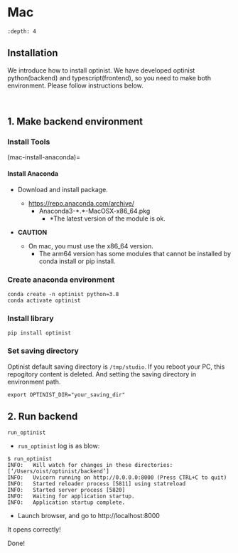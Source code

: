 Mac
=================

```{contents}
:depth: 4
```

## Installation

We introduce how to install optinist.
We have developed optinist python(backend) and typescript(frontend), so you need to make both environment.
Please follow instructions below.

<br />

## 1. Make backend environment

### Install Tools

(mac-install-anaconda)=

#### Install Anaconda

- Download and install package.
  - https://repo.anaconda.com/archive/
    - Anaconda3-\*.\*-MacOSX-x86_64.pkg
      - *The latest version of the module is ok.

- **CAUTION**
  - On mac, you must use the x86_64 version.
    - The arm64 version has some modules that cannot be installed by conda install or pip install.

### Create anaconda environment

```
conda create -n optinist python=3.8
conda activate optinist
```

<!-- ```
conda config --set channel_priority strict
``` -->

### Install library

```
pip install optinist
```

### Set saving directory

Optinist default saving directory is `/tmp/studio`. If you reboot your PC, this repogitory content is deleted. And setting the saving directory in environment path.
```
export OPTINIST_DIR="your_saving_dir"
```

<!--
## 2. Create virtualenv

Under maintenance...
-->
<!--
In snakemake used by optinist, a virtual environment is created and executed for each function.
The procedure for first creating a virtual environment for processing suite2p, caiman, pca, etc. is described in the following link.

*It is possible to run snakemake without creating a virtual environment in advance, but it is recommended to create a virtual environment in advance because of the higher possibility of errors during execution.

Follow this [link](create_virtualenv.md).
-->

## 2. Run backend

```
run_optinist
```
- `run_optinist` log is as blow:
```
$ run_optinist
INFO:   Will watch for changes in these directories: [‘/Users/oist/optinist/backend’]
INFO:   Uvicorn running on http://0.0.0.0:8000 (Press CTRL+C to quit)
INFO:   Started reloader process [5811] using statreload
INFO:   Started server process [5820]
INFO:   Waiting for application startup.
INFO:   Application startup complete.
```
- Launch browser, and go to http://localhost:8000

It opens correctly!

Done!

